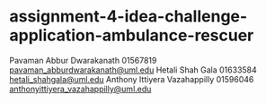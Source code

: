 # assignment-4-idea-challenge-application-ambulance-rescuer

Pavaman Abbur Dwarakanath     01567819 pavaman_abburdwarakanath@uml.edu
Hetali Shah Gala              ⁠⁠⁠01633584 hetali_shahgala@uml.edu
Anthony Ittiyera Vazahappilly 01596046 anthonyittiyera_vazahappilly@uml.edu
